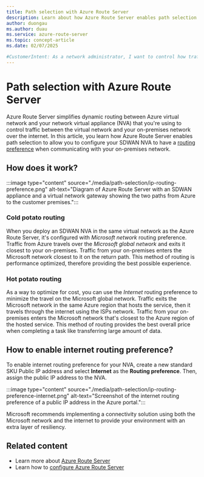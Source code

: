 ```yaml
---
title: Path selection with Azure Route Server
description: Learn about how Azure Route Server enables path selection for your network virtual appliance (NVA).
author: duongau
ms.author: duau
ms.service: azure-route-server
ms.topic: concept-article
ms.date: 02/07/2025

#CustomerIntent: As a network administrator, I want to control how traffic is routed from Azure to my on-premises network.
---
```


# Path selection with Azure Route Server

Azure Route Server simplifies dynamic routing between Azure virtual network and your network virtual appliance (NVA) that you're using to control traffic between the virtual network and your on-premises network over the internet. In this article, you learn how Azure Route Server enables path selection to allow you to configure your SDWAN NVA to have a [routing preference](../virtual-network/ip-services/routing-preference-overview.md) when communicating with your on-premises network.

## How does it work?

:::image type="content" source="./media/path-selection/ip-routing-preference.png" alt-text="Diagram of Azure Route Server with an SDWAN appliance and a virtual network gateway showing the two paths from Azure to the customer premises.":::

### Cold potato routing

When you deploy an SDWAN NVA in the same virtual network as the Azure Route Server, it's configured with *Microsoft network* routing preference. Traffic from Azure travels over the *Microsoft global network* and exits it closest to your on-premises. Traffic from your on-premises enters the Microsoft network closest to it on the return path. This method of routing is performance optimized, therefore providing the best possible experience. 

### Hot potato routing

As a way to optimize for cost, you can use the *Internet* routing preference to minimize the travel on the Microsoft global network. Traffic exits the Microsoft network in the same Azure region that hosts the service, then it travels through the internet using the ISPs network. Traffic from your on-premises enters the Microsoft network that's closest to the Azure region of the hosted service. This method of routing provides the best overall price when completing a task like transferring large amount of data.

## How to enable internet routing preference?

To enable internet routing preference for your NVA, create a new standard SKU Public IP address and select **Internet** as the **Routing preference**. Then, assign the public IP address to the NVA.

:::image type="content" source="./media/path-selection/ip-routing-preference-internet.png" alt-text="Screenshot of the internet routing preference of a public IP address in the Azure portal.":::

Microsoft recommends implementing a connectivity solution using both the Microsoft network and the internet to provide your environment with an extra layer of resiliency.

## Related content

- Learn more about [Azure Route Server](route-server-faq.md)
- Learn how to [configure Azure Route Server](quickstart-configure-route-server-portal.md)
